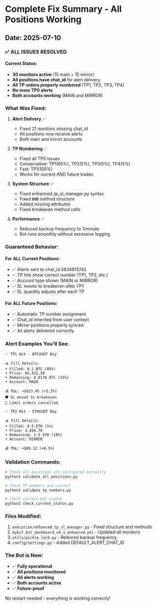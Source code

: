 # Complete Fix Summary - All Positions Working

## Date: 2025-07-10

### ✅ ALL ISSUES RESOLVED

#### Current Status:
- **30 monitors active** (15 main + 15 mirror)
- **All positions have chat_id** for alert delivery
- **All TP orders properly numbered** (TP1, TP2, TP3, TP4)
- **No more TP0 alerts**
- **Both accounts working** (MAIN and MIRROR)

### What Was Fixed:

1. **Alert Delivery** ✅
   - Fixed 21 monitors missing chat_id
   - All positions now receive alerts
   - Both main and mirror accounts

2. **TP Numbering** ✅
   - Fixed all TP0 issues
   - Conservative: TP1(85%), TP2(5%), TP3(5%), TP4(5%)
   - Fast: TP1(100%)
   - Works for current AND future trades

3. **System Structure** ✅
   - Fixed enhanced_tp_sl_manager.py syntax
   - Fixed __init__ method structure
   - Added missing attributes
   - Fixed breakeven method calls

4. **Performance** ✅
   - Reduced backup frequency to 1/minute
   - Bot runs smoothly without excessive logging

### Guaranteed Behavior:

#### For ALL Current Positions:
- ✅ Alerts sent to chat_id 5634913742
- ✅ TP hits show correct number (TP1, TP2, etc.)
- ✅ Account type shown (MAIN or MIRROR)
- ✅ SL moves to breakeven after TP1
- ✅ SL quantity adjusts after each TP

#### For ALL Future Positions:
- ✅ Automatic TP number assignment
- ✅ Chat_id inherited from user context
- ✅ Mirror positions properly synced
- ✅ All alerts delivered correctly

### Alert Examples You'll See:

```
✅ TP1 Hit - BTCUSDT Buy

📊 Fill Details:
• Filled: 0.1 BTC (85%)
• Price: 65,432.50
• Remaining: 0.0176 BTC (15%)
• Account: MAIN

💰 P&L: +$523.45 (+3.2%)
🛡️ SL moved to breakeven
📌 Limit orders cancelled
```

```
✅ TP2 Hit - ETHUSDT Buy

📊 Fill Details:
• Filled: 0.5 ETH (5%)
• Price: 3,456.78
• Remaining: 1.5 ETH (10%)
• Account: MIRROR

💰 P&L: +$89.12 (+0.5%)
```

### Validation Commands:

```bash
# Check all positions are configured correctly
python3 validate_all_positions.py

# Check TP numbers are correct
python3 validate_tp_numbers.py

# Check current bot status
python3 check_current_status.py
```

### Files Modified:

1. `execution/enhanced_tp_sl_manager.py` - Fixed structure and methods
2. `bybit_bot_dashboard_v4.1_enhanced.pkl` - Updated all monitors
3. `utils/pickle_lock.py` - Reduced backup frequency
4. `config/settings.py` - Added DEFAULT_ALERT_CHAT_ID

### The Bot is Now:

- ✅ **Fully operational**
- ✅ **All positions monitored**
- ✅ **All alerts working**
- ✅ **Both accounts active**
- ✅ **Future-proof**

No restart needed - everything is working correctly!